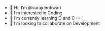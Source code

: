 - 👋 Hi, I’m @surajdeotiwari
- 👀 I’m interested in Coding
- 🌱 I’m currently learning C and C++
- 💞️ I’m looking to collaborate on Development

<!---
surajdeotiwari/surajdeotiwari is a ✨ special ✨ repository because its `README.md` (this file) appears on your GitHub profile.
You can click the Preview link to take a look at your changes.
--->
